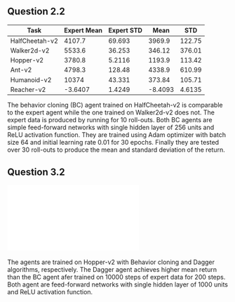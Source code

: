 ## Question 2.2

Task           | Expert Mean | Expert STD | Mean    | STD
---            | ---         | ---        | ---     | ---
HalfCheetah-v2 | 4107.7      | 69.693     | 3969.9  | 122.75
Walker2d-v2    | 5533.6      | 36.253     | 346.12  | 376.01
Hopper-v2      | 3780.8      | 5.2116     | 1193.9  | 113.42
Ant-v2         | 4798.3      | 128.48     | 4338.9  | 610.99
Humanoid-v2    | 10374       | 43.331     | 373.84  | 105.71
Reacher-v2     | -3.6407     | 1.4249     | -8.4093 | 4.6135

The behavior cloning (BC) agent trained on HalfCheetah-v2 is comparable to the
expert agent while the one trained on Walker2d-v2 does not.
The expert data is produced by running for 10 roll-outs.
Both BC agents are simple feed-forward networks with single hidden layer of 256
units and ReLU activation function.
They are trained using Adam optimizer with batch size 64 and initial learning
rate 0.01 for 30 epochs.
Finally they are tested over 30 roll-outs to produce the mean and standard
deviation of the return.



## Question 3.2

![Dagger](dagger-vs-bc.pdf)

The agents are trained on Hopper-v2 with Behavior cloning and Dagger
algorithms, respectively.
The Dagger agent achieves higher mean return than the BC agent afer trained
on 10000 steps of expert data for 200 steps.
Both agent are feed-forward networks with single hidden layer of 1000
units and ReLU activation function.
